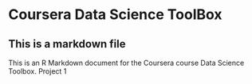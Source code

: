 Coursera Data Science ToolBox
========================================================

## This is a markdown file


This is an R Markdown document for the Coursera course Data Science Toolbox.
Project 1


